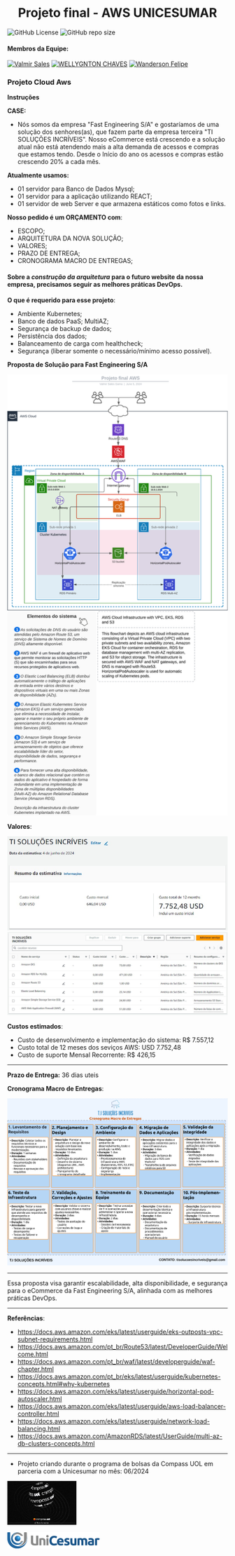 <h1 align="center">Projeto final - AWS UNICESUMAR</h1>

![GitHub License](https://img.shields.io/github/license/ValmirSGama/Projeto-final-AWS-UNICESUMAR?tab=MIT-1-ov-file)
![GitHub repo size](https://img.shields.io/github/repo-size/ValmirSGama/Projeto-final-AWS-UNICESUMAR)

#### Membros da Equipe:
[![Valmir Sales](https://img.shields.io/badge/Valmir%20Sales-gray?style=flat-square&logo=github&logoColor=white&logoWidth=20&link=https://github.com/ValmirSGama)](https://github.com/ValmirSGama)
[![WELLYGNTON CHAVES](https://img.shields.io/badge/Wellygnton%20Chaves-gray?style=flat-square&logo=github&logoColor=white&logoWidth=20&link=https://github.com/wellmattos23)](https://github.com/wellmattos23)
[![Wanderson Felipe](https://img.shields.io/badge/Wanderson%20Felipe-gray?style=flat-square&logo=github&logoColor=white&logoWidth=20&link=https://github.com/FelipeOliveira1019)](https://github.com/FelipeOliveira1019)


### Projeto Cloud Aws
**Instruções**

**CASE:**
- Nós somos da empresa "Fast 
Engineering S/A" e gostaríamos de uma 
solução dos senhores(as), que fazem 
parte da empresa terceira "TI 
SOLUÇÕES INCRÍVEIS".
Nosso eCommerce está crescendo e a solução 
atual não está atendendo mais a alta demanda
de acessos e compras que estamos tendo.
Desde o Início do ano os acessos e compras
estão crescendo 20% a cada mês.

**Atualmente usamos:**
* 01 servidor para Banco de Dados Mysql;
* 01 servidor para a aplicação utilizando REACT;
* 01 servidor de web Server e que 
armazena estáticos como fotos e links.

**Nosso pedido é um ORÇAMENTO com**:
* ESCOPO;
* ARQUITETURA DA NOVA SOLUÇÃO; 
* VALORES;
* PRAZO DE ENTREGA;
* CRONOGRAMA MACRO DE ENTREGAS;

#### Sobre a *construção da arquitetura* para o futuro website da nossa empresa, precisamos seguir as melhores práticas DevOps.

**O que é requerido para esse projeto**:
* Ambiente Kubernetes; 
* Banco de dados 
PaaS; MultiAZ;
* Segurança de backup de dados;
* Persistência dos dados;
* Balanceamento de carga com healthcheck;
* Segurança (liberar somente o 
necessário/mínimo acesso possível).

**Proposta de Solução para Fast Engineering S/A**

![Projeto final AWS](Resource/Projeto%20final%20AWS.png)

**Valores**:

![Valores AWS](Resource/Valores%20AWS.jpg)
![Valores AWS-1](Resource/Valores%20AWS-1.jpg)

**Custos estimados**:
* Custo de desenvolvimento e implementação do sistema: R$ 7.557,12
* Custo total de 12 meses dos seviços AWS: USD 7.752,48
* Custo  de suporte Mensal Recorrente: R$ 426,15

---

**Prazo de Entrega:** 36 dias uteis

**Cronograma Macro de Entregas**:

![Cronograma Macro](Resource/Cronograma%20Macro.png)

---

Essa proposta visa garantir escalabilidade, alta disponibilidade, e segurança para o eCommerce da Fast Engineering S/A, alinhada com as melhores práticas DevOps.

---
**Referências**:
* https://docs.aws.amazon.com/eks/latest/userguide/eks-outposts-vpc-subnet-requirements.html
* https://docs.aws.amazon.com/pt_br/Route53/latest/DeveloperGuide/Welcome.html
* https://docs.aws.amazon.com/pt_br/waf/latest/developerguide/waf-chapter.html
* https://docs.aws.amazon.com/pt_br/eks/latest/userguide/kubernetes-concepts.html#why-kubernetes
* https://docs.aws.amazon.com/eks/latest/userguide/horizontal-pod-autoscaler.html
* https://docs.aws.amazon.com/eks/latest/userguide/aws-load-balancer-controller.html
* https://docs.aws.amazon.com/eks/latest/userguide/network-load-balancing.html
* https://docs.aws.amazon.com/AmazonRDS/latest/UserGuide/multi-az-db-clusters-concepts.html

---

* Projeto criando durante o programa de bolsas da Compass UOL em parceria com a Unicesumar no mês: 06/2024

![Compass UOL](Resource/Compass_resized.jpg)

![UniCessumar](Resource/logo-unicesumar.png)
